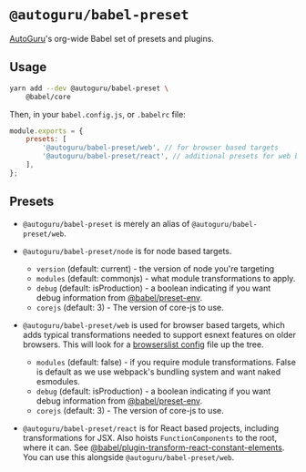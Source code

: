 # `@autoguru/babel-preset`

[AutoGuru](https://www.autoguru.com.au/)'s org-wide Babel set of presets and
plugins.

## Usage

```sh
yarn add --dev @autoguru/babel-preset \
	@babel/core
```

Then, in your `babel.config.js`, or `.babelrc` file:

```js
module.exports = {
	presets: [
		'@autoguru/babel-preset/web', // for browser based targets
		'@autoguru/babel-preset/react', // additional presets for web based react projects
	],
};
```

## Presets

-   `@autoguru/babel-preset` is merely an alias of `@autoguru/babel-preset/web`.
-   `@autoguru/babel-preset/node` is for node based targets.

    -   `version` (default: current) - the version of node you're targeting
    -   `modules` (default: commonjs) - what module transformations to apply.
    -   `debug` (default: isProduction) - a boolean indicating if you want debug
        information from
        [@babel/preset-env](https://github.com/babel/babel/tree/master/packages/babel-preset-env).
    -   `corejs` (default: 3) - The version of core-js to use.

-   `@autoguru/babel-preset/web` is used for browser based targets, which adds
    typical transformations needed to support esnext features on older browsers.
    This will look for a
    [browserslist config](https://github.com/browserslist/browserslist) file up
    the tree.

    -   `modules` (default: false) - if you require module transformations.
        False is default as we use webpack's bundling system and want naked
        esmodules.
    -   `debug` (default: isProduction) - a boolean indicating if you want debug
        information from
        [@babel/preset-env](https://github.com/babel/babel/tree/master/packages/babel-preset-env).
    -   `corejs` (default: 3) - The version of core-js to use.

-   `@autoguru/babel-preset/react` is for React based projects, including
    transformations for JSX. Also hoists `FunctionComponents` to the root, where
    it can. See
    [@babel/plugin-transform-react-constant-elements](https://babeljs.io/docs/en/babel-plugin-transform-react-constant-elements).
    You can use this alongside `@autoguru/babel-preset/web`.
